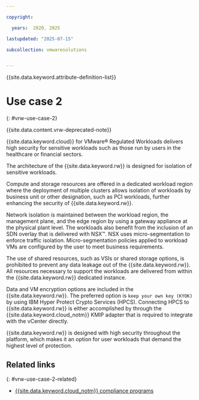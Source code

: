 ```yaml
---

copyright:

  years:  2020, 2025

lastupdated: "2025-07-15"

subcollection: vmwaresolutions


---
```


{{site.data.keyword.attribute-definition-list}}

# Use case 2
{: #vrw-use-case-2}

{{site.data.content.vrw-deprecated-note}}

{{site.data.keyword.cloud}} for VMware® Regulated Workloads delivers high security for sensitive workloads such as those run by users in the healthcare or financial sectors.

The architecture of the {{site.data.keyword.rw}} is designed for isolation of sensitive workloads.

Compute and storage resources are offered in a dedicated workload region where the deployment of multiple clusters allows isolation of workloads by business unit or other designation, such as PCI workloads, further enhancing the security of {{site.data.keyword.rw}}.

Network isolation is maintained between the workload region, the management plane, and the edge region by using a gateway appliance at the physical plant level. The workloads also benefit from the inclusion of an SDN overlay that is delivered with NSX™. NSX uses micro-segmentation to enforce traffic isolation. Micro-segmentation policies applied to workload VMs are configured by the user to meet business requirements.

The use of shared resources, such as VSIs or shared storage options, is prohibited to prevent any data leakage out of the {{site.data.keyword.rw}}. All resources necessary to support the workloads are delivered from within the {{site.data.keyword.rw}} dedicated instance.

Data and VM encryption options are included in the {{site.data.keyword.rw}}. The preferred option is `keep your own key (KYOK)` by using IBM Hyper Protect Crypto Services (HPCS). Connecting HPCS to {{site.data.keyword.rw}} is either accomplished by through the {{site.data.keyword.cloud_notm}} KMIP adapter that is required to integrate with the vCenter directly.

{{site.data.keyword.rw}} is designed with high security throughout the platform, which makes it an option for user workloads that demand the highest level of protection.

## Related links
{: #vrw-use-case-2-related}

* [{{site.data.keyword.cloud_notm}} compliance programs](https://www.ibm.com/cloud/compliance)
